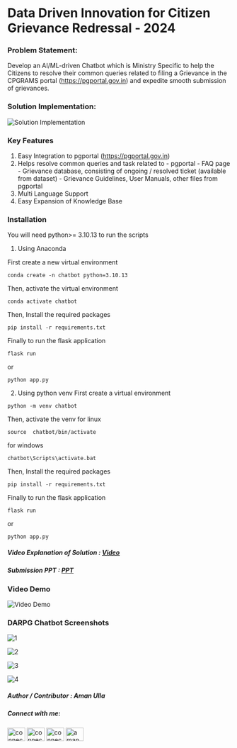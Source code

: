 # Data Driven Innovation for Citizen Grievance Redressal - 2024

  

### Problem Statement:

  

Develop an AI/ML-driven Chatbot which is Ministry Specific to help the Citizens to resolve their common queries related to filing a Grievance in the CPGRAMS portal (https://pgportal.gov.in) and expedite smooth submission of grievances.

  

### Solution Implementation:

![Solution Implementation](https://github.com/connectaman/DARPG-Hackathon/blob/main/submission/solution%20implementation.png?raw=true)

### Key Features

1. Easy Integration to pgportal (https://pgportal.gov.in)
2. Helps resolve common queries and task related to 
		- pgportal
		- FAQ page
		- Grievance database, consisting of ongoing / resolved ticket (available from dataset)
		- Grievance Guidelines, User Manuals, other files from pgportal
3. Multi Language Support
4. Easy Expansion of Knowledge Base

### Installation
You will need python>= 3.10.13 to run the scripts
1. Using Anaconda

First create a new virtual environment
```
conda create -n chatbot python=3.10.13
```
Then, activate the virtual environment
```
conda activate chatbot
```
Then, Install the required packages
```
pip install -r requirements.txt
```
Finally to run the flask application
```
flask run
```
or
```
python app.py
```

2. Using python venv
First create a virtual environment
```
python -m venv chatbot
```
Then, activate the venv
for linux
```
source  chatbot/bin/activate
```
for windows
```
chatbot\Scripts\activate.bat
```
Then, Install the required packages
```
pip install -r requirements.txt
```
Finally to run the flask application
```
flask run
```
or
```
python app.py
```


##### Video Explanation of Solution : [Video](https://github.com/connectaman/DARPG-Hackathon/blob/main/submission/Darpg%20Hackathon%20Video.mp4)

##### Submission PPT : [PPT](https://github.com/connectaman/DARPG-Hackathon/blob/main/submission/DARPG%20Hackathon%20Submission%20PPT.pdf)

### Video Demo

![Video Demo](https://www.youtube.com/watch?v=fes7HtuBFFM)



### DARPG Chatbot Screenshots

![1](https://github.com/connectaman/DARPG-Hackathon/blob/main/submission/screenshots/1.png?raw=true)

![2](https://github.com/connectaman/DARPG-Hackathon/blob/main/submission/screenshots/2.png?raw=true)

![3](https://github.com/connectaman/DARPG-Hackathon/blob/main/submission/screenshots/3.png?raw=true)

![4](https://github.com/connectaman/DARPG-Hackathon/blob/main/submission/screenshots/4.png?raw=true)


##### Author / Contributor :  Aman Ulla
<h5 align="left">Connect with me:</h5>
<p align="left">
<a href="https://connectaman.hashnode.dev/" target="blank"><img align="center" src="https://cdn.hashnode.com/res/hashnode/image/upload/v1611902473383/CDyAuTy75.png?auto=compress" alt="connectaman" height="30" width="40" /></a>
<a href="https://twitter.com/connectaman1" target="blank"><img align="center" src="https://raw.githubusercontent.com/rahuldkjain/github-profile-readme-generator/master/src/images/icons/Social/twitter.svg" alt="connectaman1" height="30" width="40" /></a>
<a href="https://linkedin.com/in/connectaman" target="blank"><img align="center" src="https://raw.githubusercontent.com/rahuldkjain/github-profile-readme-generator/master/src/images/icons/Social/linked-in-alt.svg" alt="connectaman" height="30" width="40" /></a>
<a href="https://www.youtube.com/c/aman ulla" target="blank"><img align="center" src="https://raw.githubusercontent.com/rahuldkjain/github-profile-readme-generator/master/src/images/icons/Social/youtube.svg" alt="aman ulla" height="30" width="40" /></a>
</p>

